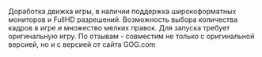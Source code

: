 Доработка движка игры, в наличии поддержка широкоформатных мониторов и FullHD разрешений. Возможность выбора количества кадров в игре и множество мелких правок. Для запуска требует оригинальную игру. По отзывам - совместим не только с оригинальной версией, но и с версией от сайта GOG.com
